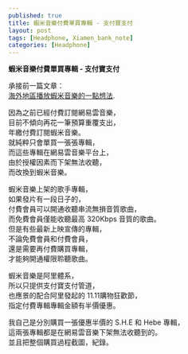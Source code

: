 ```yaml
---
published: true
title: 蝦米音樂付費單買專輯 - 支付寶支付
layout: post
tags: [Headphone, Xiamen_bank_note]
categories: [Headphone]
---
```


**蝦米音樂付費單買專輯 - 支付寶支付**    
    
承接前一篇文章：        
[海外地區播放蝦米音樂的一點想法][1].   
    
因為之前已經付費訂閱網易雲音樂，    
目前不傾向再花一筆預算重覆支出，    
年繳付費訂閱蝦米音樂。   
就純粹只會單買一張張專輯，   
而這些專輯在網易雲音樂平台上，   
由於授權因素而下架無法收聽，    
而改換到蝦米音樂。   
    
蝦米音樂上架的歌手專輯，    
如果發片有一段日子的，   
付費會員可以開通收聽串流無損音質歌曲，   
而免費會員僅能收聽最高 320Kbps 音質的歌曲。    
但是有些最新上映宣傳的專輯，    
不論免費會員和付費會員，    
還是需要再付費購買專輯，    
才能夠開通權限聆聽歌曲。    
    
蝦米音樂是阿里體系，    
所以只提供支付寶支付管道，   
也應景的配合阿里發起的 11.11購物狂歡節，   
指定付費專輯專輯金額有半價優惠。    
    
我自己是分別購買一張優惠半價的 S.H.E 和 Hebe 專輯，    
這兩張專輯都是在網易雲音樂下架無法收聽到的。    
並且把整個購買過程截圖，紀錄。   


[1]: https://shengshampoo.github.io/headphone/2016/10/16/xiami-music-outside-cn.html
